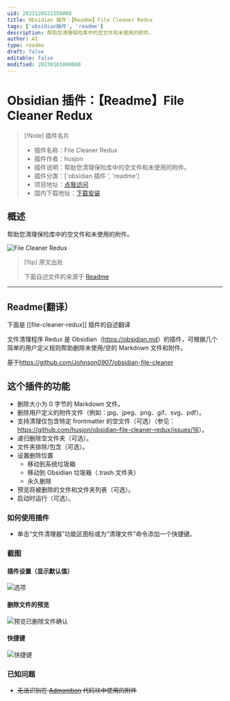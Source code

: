 ```yaml
---
uid: 2023120522250088
title: Obsidian 插件：【Readme】File Cleaner Redux
tags: ['obsidian插件', 'readme']
description: 帮助您清理保险库中的空文件和未使用的附件。
author: AI
type: readme
draft: false
editable: false
modified: 20230101000000
---
```


# Obsidian 插件：【Readme】File Cleaner Redux

> [!Note] 插件名片
> - 插件名称：File Cleaner Redux
> - 插件作者：husjon
> - 插件说明：帮助您清理保险库中的空文件和未使用的附件。
> - 插件分类：['obsidian 插件 ', 'readme']
> - 项目地址：[点我访问](https://github.com/husjon/obsidian-file-cleaner-redux)
> - 国内下载地址：[下载安装](https://pkmer.cn/products/plugin/pluginMarket/?file-cleaner-redux)

## 概述

帮助您清理保险库中的空文件和未使用的附件。

![File Cleaner Redux](https://cdn.pkmer.cn/covers/file-cleaner-redux.png!pkmer)

> [!tip] 原文出处
>
>下面自述文件的来源于 [Readme](https://ghproxy.net/https://raw.githubusercontent.com/husjon/obsidian-file-cleaner-redux/main/README.md)

---

## Readme(翻译）

下面是 [[file-cleaner-redux]] 插件的自述翻译

文件清理程序 Redux 是 Obsidian（<https://obsidian.md>）的插件，可根据几个简单的用户定义规则帮助删除未使用/空的 Markdown 文件和附件。

基于<https://github.com/Johnson0907/obsidian-file-cleaner>

## 这个插件的功能

- 删除大小为 0 字节的 Markdown 文件。
- 删除用户定义的附件文件（例如：jpg、jpeg、png、gif、svg、pdf）。
- 支持清理仅包含特定 frontmatter 的空文件（可选）（参见：<https://github.com/husjon/obsidian-file-cleaner-redux/issues/16>）。
- 递归删除空文件夹（可选）。
- 文件夹排除/包含（可选）。
- 设置删除位置
  - 移动到系统垃圾箱
  - 移动到 Obsidian 垃圾箱（.trash 文件夹）
  - 永久删除
- 预览将被删除的文件和文件夹列表（可选）。
- 启动时运行（可选）。

### 如何使用插件

- 单击“文件清理器”功能区图标或为“清理文件”命令添加一个快捷键。

### 截图

#### 插件设置（显示默认值）

![选项](images/Options.png)

#### 删除文件的预览

![预览已删除文件确认](images/PreviewDeletedFiles.png)

#### 快捷键

![快捷键](images/Hotkeys.png)

### 已知问题

- ~~无法识别在 [Admonition](https://github.com/valentine195/obsidian-admonition) 代码块中使用的附件~~



